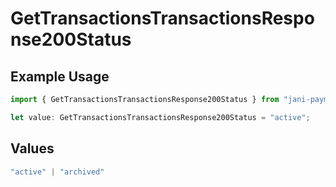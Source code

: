 # GetTransactionsTransactionsResponse200Status

## Example Usage

```typescript
import { GetTransactionsTransactionsResponse200Status } from "jani-payments/models/operations";

let value: GetTransactionsTransactionsResponse200Status = "active";
```

## Values

```typescript
"active" | "archived"
```